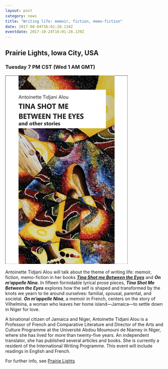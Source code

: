 ```yaml
---
layout: post
category: news
title: "Writing life: memoir, fiction, memo-fiction"
date: 2017-08-04T16:01:28.134Z
eventdate: 2017-10-24T16:01:28.139Z
---
```

## Prairie Lights, Iowa City, USA

### Tuesday 7 PM CST (Wed 1 AM GMT)

![Tina Shot Me Between the Eyes](../uploads/9782359260724_Tina-shot-me-between-the-eyes.jpg)

Antoinette Tidjani Alou will talk about the theme of writing life: memoir, fiction, memo-fiction in her books ***[Tina Shot me Between the Eyes](http://www.amalion.net/catalogue_en/item/tina_shot_me_between_the_eyes_and_other_stories/ "Tina Shot Me Between the Eyes")*** and ***On m’appelle Nina.*** In fifteen formidable lyrical prose pieces, ***Tina Shot Me Between the Eyes*** explores how the self is shaped and transformed by the knots we yearn to tie around ourselves: familial, spousal, parental, and societal. ***On m’appelle Nina***, a memoir in French, centers on the story of Vilhelmina, a woman who leaves her home island—Jamaica—to settle down in Niger for love.

A binational citizen of Jamaica and Niger, Antoinette Tidjani Alou is a Professor of French and Comparative Literature and Director of the Arts and Culture Programme at the Université Abdou Moumouni de Niamey in Niger, where she has lived for more than twenty-five years. An independent translator, she has published several articles and books. She is currently a resident of the International Writing Programme. This event will include readings in English and French.

For further info, see [Prairie Lights](http://www.prairielights.com/live "Prairie Lights")